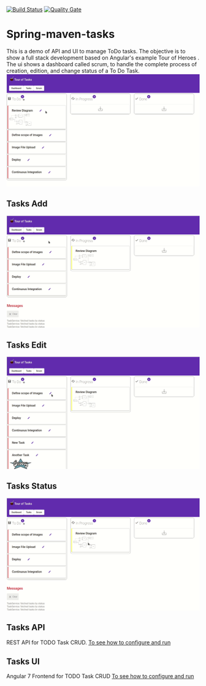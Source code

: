 [![Build Status](https://travis-ci.org/lflores/spring-maven-tasks.svg?branch=master)](https://travis-ci.org/lflores/spring-maven-tasks)
[![Quality Gate](https://sonarcloud.io/dashboard?id=com.triadsoft:todo-tasks-parent)](https://sonarcloud.io/dashboard?id=com.triadsoft:todo-tasks-parent)

# Spring-maven-tasks
This is a demo of API and UI to manage ToDo tasks.
The objective is to show a full stack development based on Angular's example Tour of Heroes . The ui shows a dashboard called scrum, to handle the complete process of creation, edition, and change status of a To Do Task.
![Scrum Dashboard](./assets/scrum-dashboard.gif)

## Tasks Add
![Scrum Dashboard Add](./assets/scrum-dashboard.add.gif)

## Tasks Edit
![Scrum Dashboard Edit](./assets/scrum-dashboard.edit.gif)

## Tasks Status
![Scrum Dashboard Status](./assets/scrum-dashboard.status.gif)


## Tasks API
REST API for TODO Task CRUD.
[To see how to configure and run](tasks-api/README.md)

## Tasks UI
Angular 7 Frontend for TODO Task CRUD
[To see how to configure and run](tasks-ui/README.md)
